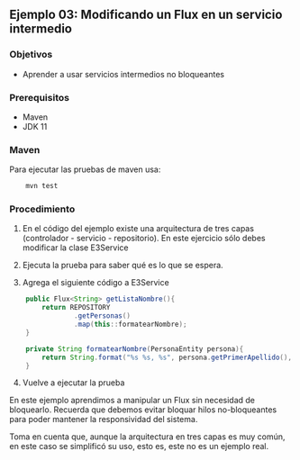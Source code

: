 ## Ejemplo 03: Modificando un Flux en un servicio intermedio

### Objetivos
* Aprender a usar servicios intermedios no bloqueantes

### Prerequisitos
* Maven
* JDK 11

### Maven

Para ejecutar las pruebas de maven usa:
```bash
    mvn test
```

### Procedimiento

1. En el código del ejemplo existe una arquitectura de tres capas (controlador - servicio - repositorio). En este ejercicio sólo debes modificar la clase E3Service 

2. Ejecuta la prueba para saber qué es lo que se espera.

3. Agrega el siguiente código a E3Service

```java
    public Flux<String> getListaNombre(){
        return REPOSITORY
                .getPersonas()
                .map(this::formatearNombre);
    }

    private String formatearNombre(PersonaEntity persona){
        return String.format("%s %s, %s", persona.getPrimerApellido(), persona.getSegundoApellido(), persona.getNombre());
    }
```

4. Vuelve a ejecutar la prueba

En este ejemplo aprendimos a manipular un Flux sin necesidad de bloquearlo. Recuerda que debemos evitar bloquar hilos no-bloqueantes para poder mantener la responsividad del sistema.

Toma en cuenta que, aunque la arquitectura en tres capas es muy común, en este caso se simplificó su uso, esto es, este no es un ejemplo real.


